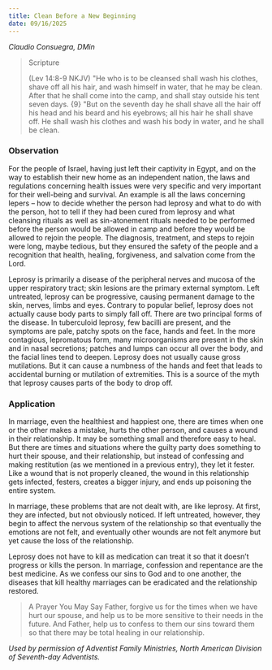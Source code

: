 ```yaml
---
title: Clean Before a New Beginning
date: 09/16/2025
---
```


_Claudio Consuegra, DMin_

> <p>Scripture</p>
> (Lev 14:8-9 NKJV) "He who is to be cleansed shall wash his clothes, shave off all his hair, and wash himself in water, that he may be clean. After that he shall come into the camp, and shall stay outside his tent seven days. {9} "But on the seventh day he shall shave all the hair off his head and his beard and his eyebrows; all his hair he shall shave off. He shall wash his clothes and wash his body in water, and he shall be clean.

### Observation

For the people of Israel, having just left their captivity in Egypt, and on the way to establish their new home as an independent nation, the laws and regulations concerning health issues were very specific and very important for their well-being and survival. An example is all the laws concerning lepers – how to decide whether the person had leprosy and what to do with the person, hot to tell if they had been cured from leprosy and what cleansing rituals as well as sin-atonement rituals needed to be performed before the person would be allowed in camp and before they would be allowed to rejoin the people. The diagnosis, treatment, and steps to rejoin were long, maybe tedious, but they ensured the safety of the people and a recognition that health, healing, forgiveness, and salvation come from the Lord.

Leprosy is primarily a disease of the peripheral nerves and mucosa of the upper respiratory tract; skin lesions are the primary external symptom. Left untreated, leprosy can be progressive, causing permanent damage to the skin, nerves, limbs and eyes. Contrary to popular belief, leprosy does not actually cause body parts to simply fall off. There are two principal forms of the disease. In tuberculoid leprosy, few bacilli are present, and the symptoms are pale, patchy spots on the face, hands and feet. In the more contagious, lepromatous form, many microorganisms are present in the skin and in nasal secretions; patches and lumps can occur all over the body, and the facial lines tend to deepen. Leprosy does not usually cause gross mutilations. But it can cause a numbness of the hands and feet that leads to accidental burning or mutilation of extremities. This is a source of the myth that leprosy causes parts of the body to drop off.

### Application

In marriage, even the healthiest and happiest one, there are times when one or the other makes a mistake, hurts the other person, and causes a wound in their relationship. It may be something small and therefore easy to heal. But there are times and situations where the guilty party does something to hurt their spouse, and their relationship, but instead of confessing and making restitution (as we mentioned in a previous entry), they let it fester. Like a wound that is not properly cleaned, the wound in this relationship gets infected, festers, creates a bigger injury, and ends up poisoning the entire system.

In marriage, these problems that are not dealt with, are like leprosy. At first, they are infected, but not obviously noticed. If left untreated, however, they begin to affect the nervous system of the relationship so that eventually the emotions are not felt, and eventually other wounds are not felt anymore but yet cause the loss of the relationship.

Leprosy does not have to kill as medication can treat it so that it doesn’t progress or kills the person. In marriage, confession and repentance are the best medicine. As we confess our sins to God and to one another, the diseases that kill healthy marriages can be eradicated and the relationship restored.

> <callout>A Prayer You May Say</callout>
> Father, forgive us for the times when we have hurt our spouse, and help us to be more sensitive to their needs in the future. And Father, help us to confess to them our sins toward them so that there may be total healing in our relationship.

_Used by permission of Adventist Family Ministries, North American Division of Seventh-day Adventists._